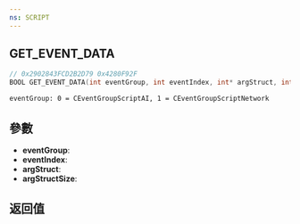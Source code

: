 ```yaml
---
ns: SCRIPT
---
```

## GET_EVENT_DATA

```c
// 0x2902843FCD2B2D79 0x4280F92F
BOOL GET_EVENT_DATA(int eventGroup, int eventIndex, int* argStruct, int argStructSize);
```

```
eventGroup: 0 = CEventGroupScriptAI, 1 = CEventGroupScriptNetwork  
```

## 參數
* **eventGroup**: 
* **eventIndex**: 
* **argStruct**: 
* **argStructSize**: 

## 返回值
